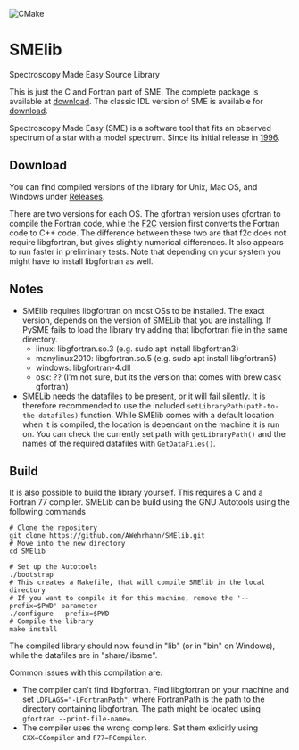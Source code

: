![CMake](https://github.com/AWehrhahn/SMElib/workflows/CMake/badge.svg)
# SMElib
Spectroscopy Made Easy Source Library

This is just the C and Fortran part of SME. The complete package is available at [download](https://github.com/AWehrhahn/SME). The classic IDL version of SME is available for [download](http://www.stsci.edu/~valenti/sme.html).

Spectroscopy Made Easy (SME) is a software tool that fits an observed
spectrum of a star with a model spectrum. Since its initial release in
[1996](http://adsabs.harvard.edu/abs/1996A%26AS..118..595V).

## Download
You can find compiled versions of the library for Unix, Mac OS, and Windows under [Releases](https://github.com/AWehrhahn/SMElib/releases).

There are two versions for each OS. The gfortran version uses gfortran to compile the Fortran code, while the [F2C](https://www.netlib.org/f2c/) version first converts the Fortran code to C++ code. The difference between these two are that f2c does not require libgfortran, but gives slightly numerical differences. It also appears to run faster in preliminary tests.
Note that depending on your system you might have to install libgfortran as well.

## Notes
 - SMElib requires libgfortran on most OSs to be installed. The exact version, depends on the version of SMELib that you are installing. If PySME fails to load the library try adding that libgfortran file in the same directory.
     - linux: libgfortran.so.3 (e.g. sudo apt install libgfortran3)
     - manylinux2010: libgfortran.so.5 (e.g. sudo apt install libgfortran5)
     - windows: libgfortran-4.dll
     - osx: ?? (I'm not sure, but its the version that comes with brew cask gfortran)
 - SMELib needs the datafiles to be present, or it will fail silently. It is therefore recommended to use the included `setLibraryPath(path-to-the-datafiles)` function. While SMElib comes with a default location when it is compiled, the location is dependant on the machine it is run on. You can check the currently set path with `getLibraryPath()` and the names of the required datafiles with `GetDataFiles()`.

## Build
It is also possible to build the library yourself. This requires a C and a Fortran 77 compiler.
SMELib can be build using the GNU Autotools using the following commands
```
# Clone the repository
git clone https://github.com/AWehrhahn/SMElib.git
# Move into the new directory
cd SMElib

# Set up the Autotools
./bootstrap
# This creates a Makefile, that will compile SMElib in the local directory
# If you want to compile it for this machine, remove the '--prefix=$PWD' parameter
./configure --prefix=$PWD
# Compile the library
make install
```
The compiled library should now found in "lib" (or in "bin" on Windows), while the datafiles are in "share/libsme".

Common issues with this compilation are:
  - The compiler can't find libgfortran. Find libgfortran on your machine and set `LDFLAGS="-LFortranPath"`, where FortranPath is the path to the directory containing libgfortran. The path might be located using `gfortran --print-file-name=`.
  - The compiler uses the wrong compilers. Set them exlicitly using `CXX=CCompiler` and `F77=FCompiler`.
